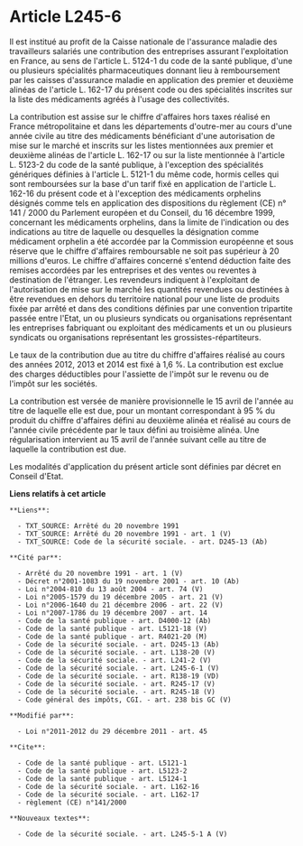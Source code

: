 # Article L245-6

Il est institué au profit de la Caisse nationale de l'assurance maladie des travailleurs salariés une contribution des
entreprises assurant l'exploitation en France, au sens de l'article L. 5124-1 du code de la santé publique, d'une ou
plusieurs spécialités pharmaceutiques donnant lieu à remboursement par les caisses d'assurance maladie en application des
premier et deuxième alinéas de l'article L. 162-17 du présent code ou des spécialités inscrites sur la liste des médicaments
agréés à l'usage des collectivités. 

La contribution est assise sur le chiffre d'affaires hors taxes réalisé en France métropolitaine et dans les départements
d'outre-mer au cours d'une année civile au titre des médicaments bénéficiant d'une autorisation de mise sur le marché et
inscrits sur les listes mentionnées aux premier et deuxième alinéas de l'article L. 162-17 ou sur la liste mentionnée à
l'article L. 5123-2 du code de la santé publique, à l'exception des spécialités génériques définies à l'article L. 5121-1 du
même code, hormis celles qui sont remboursées sur la base d'un tarif fixé en application de l'article L. 162-16 du présent
code et à l'exception des médicaments orphelins désignés comme tels en application des dispositions du règlement (CE) n°
141 / 2000 du Parlement européen et du Conseil, du 16 décembre 1999, concernant les médicaments orphelins, dans la limite de
l'indication ou des indications au titre de laquelle ou desquelles la désignation comme médicament orphelin a été accordée
par la Commission européenne et sous réserve que le chiffre d'affaires remboursable ne soit pas supérieur à 20 millions
d'euros. Le chiffre d'affaires concerné s'entend déduction faite des remises accordées par les entreprises et  des ventes ou
reventes à destination de l'étranger. Les revendeurs  indiquent à l'exploitant de l'autorisation de mise sur le marché les
quantités revendues ou destinées à être revendues en dehors du  territoire national pour une liste de produits fixée par
arrêté et dans  des conditions définies par une convention tripartite passée entre  l'Etat, un ou plusieurs syndicats ou
organisations représentant les  entreprises fabriquant ou exploitant des médicaments et un ou plusieurs  syndicats ou
organisations représentant les grossistes-répartiteurs. 

Le taux de la contribution due au titre du chiffre d'affaires réalisé au cours des années 2012, 2013 et 2014 est fixé à 1,6
%. La contribution est exclue des charges déductibles pour l'assiette de l'impôt sur le revenu ou de l'impôt sur les
sociétés. 

La contribution est versée de manière provisionnelle le 15 avril de l'année au titre de laquelle elle est due, pour un
montant correspondant à 95 % du produit du chiffre d'affaires défini au deuxième alinéa et réalisé au cours de l'année civile
précédente par le taux défini au troisième alinéa. Une régularisation intervient au 15 avril de l'année suivant celle au
titre de laquelle la contribution est due. 

Les modalités d'application du présent article sont définies par décret en Conseil d'Etat.

**Liens relatifs à cet article**

	**Liens**:

	  - TXT_SOURCE: Arrêté du 20 novembre 1991
	  - TXT_SOURCE: Arrêté du 20 novembre 1991 - art. 1 (V)
	  - TXT_SOURCE: Code de la sécurité sociale. - art. D245-13 (Ab)

	**Cité par**:

	  - Arrêté du 20 novembre 1991 - art. 1 (V)
	  - Décret n°2001-1083 du 19 novembre 2001 - art. 10 (Ab)
	  - Loi n°2004-810 du 13 août 2004 - art. 74 (V)
	  - Loi n°2005-1579 du 19 décembre 2005 - art. 21 (V)
	  - Loi n°2006-1640 du 21 décembre 2006 - art. 22 (V)
	  - Loi n°2007-1786 du 19 décembre 2007 - art. 14
	  - Code de la santé publique - art. D4000-12 (Ab)
	  - Code de la santé publique - art. L5121-18 (V)
	  - Code de la santé publique - art. R4021-20 (M)
	  - Code de la sécurité sociale. - art. D245-13 (Ab)
	  - Code de la sécurité sociale. - art. L138-20 (V)
	  - Code de la sécurité sociale. - art. L241-2 (V)
	  - Code de la sécurité sociale. - art. L245-6-1 (V)
	  - Code de la sécurité sociale. - art. R138-19 (VD)
	  - Code de la sécurité sociale. - art. R245-17 (V)
	  - Code de la sécurité sociale. - art. R245-18 (V)
	  - Code général des impôts, CGI. - art. 238 bis GC (V)

	**Modifié par**:

	  - Loi n°2011-2012 du 29 décembre 2011 - art. 45

	**Cite**:

	  - Code de la santé publique - art. L5121-1
	  - Code de la santé publique - art. L5123-2
	  - Code de la santé publique - art. L5124-1
	  - Code de la sécurité sociale. - art. L162-16
	  - Code de la sécurité sociale. - art. L162-17
	  - règlement (CE) n°141/2000

	**Nouveaux textes**:

	  - Code de la sécurité sociale. - art. L245-5-1 A (V)
